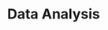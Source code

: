 ---
layout: posts_by_category
categories: data-analysis
title: Data Analysis
permalink: /category/data-analysis
---